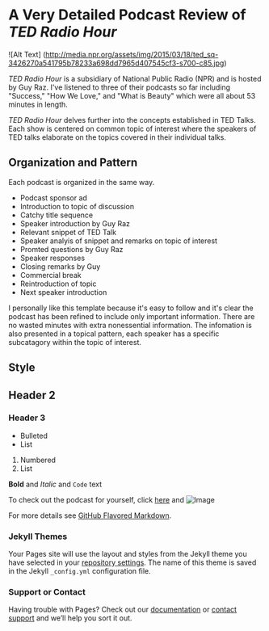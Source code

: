 # A Very Detailed Podcast Review of *TED Radio Hour*

![Alt Text] (http://media.npr.org/assets/img/2015/03/18/ted_sq-3426270a541795b78233a698dd7965d407545cf3-s700-c85.jpg)

*TED Radio Hour* is a subsidiary of National Public Radio (NPR) and is hosted by Guy Raz. I've listened to three of their podcasts so far including "Success," "How We Love," and "What is Beauty" which were all about 53 minutes in length. 

*TED Radio Hour* delves further into the concepts established in TED Talks. Each show is centered on common topic of interest where the speakers of TED talks elaborate on the topics covered in their individual talks. 

## Organization and Pattern

Each podcast is organized in the same way.
- Podcast sponsor ad 
- Introduction to topic of discussion
- Catchy title sequence 
- Speaker introduction by Guy Raz
- Relevant snippet of TED Talk 
- Speaker analyis of snippet and remarks on topic of interest
- Promted questions by Guy Raz
- Speaker responses
- Closing remarks by Guy 
- Commercial break 
- Reintroduction of topic 
- Next speaker introduction

I personally like this template because it's easy to follow and it's clear the podcast has been refined to include only important information. There are no wasted minutes with extra nonessential information. The infomation is also presented in a topical pattern, each speaker has a specific subcatagory within the topic of interest.  

## Style


## Header 2
### Header 3

- Bulleted
- List

1. Numbered
2. List

**Bold** and _Italic_ and `Code` text

To check out the podcast for yourself, click [here](http://www.npr.org/podcasts/510298/ted-radio-hour) and ![Image](src)


For more details see [GitHub Flavored Markdown](https://guides.github.com/features/mastering-markdown/).

### Jekyll Themes

Your Pages site will use the layout and styles from the Jekyll theme you have selected in your [repository settings](https://github.com/katst96/Thompson-Podcast-Moves/settings). The name of this theme is saved in the Jekyll `_config.yml` configuration file.

### Support or Contact

Having trouble with Pages? Check out our [documentation](https://help.github.com/categories/github-pages-basics/) or [contact support](https://github.com/contact) and we’ll help you sort it out.
